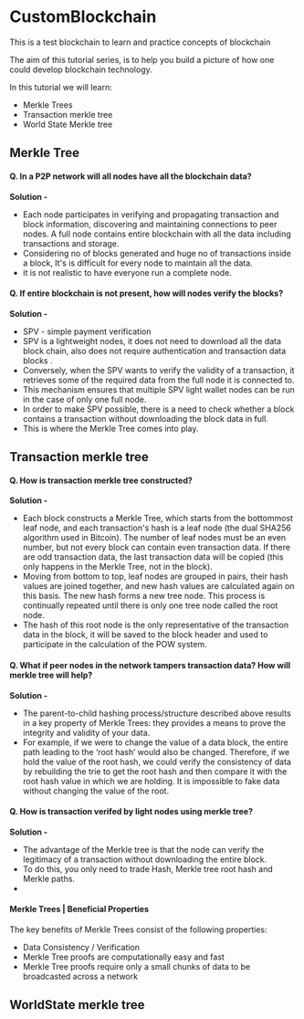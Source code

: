 
# CustomBlockchain

This is a test blockchain to learn and practice concepts of blockchain

The aim of this tutorial series, is to help you build a picture of how one could develop blockchain technology.

In this tutorial we will learn:

- Merkle Trees
- Transaction merkle tree
- World State Merkle tree

  
## Merkle Tree

#### Q. In a P2P network will all nodes have all the blockchain data?
**Solution -** 
 - Each node participates in verifying and propagating transaction and block information, discovering and maintaining connections to peer nodes. A full node contains entire blockchain with all the data including transactions and storage.
 - Considering no of blocks generated and huge no of transactions inside a block, It's is difficult for every node to maintain all the data.
 - it is not realistic to have everyone run a complete node. 
 
    
#### Q. If entire blockchain is not present, how will nodes verify the blocks?
**Solution -** 
- SPV - simple payment verification
-  SPV is a lightweight nodes, it does not need to download all the data block chain, also does not require authentication and transaction data blocks . 
- Conversely, when the SPV wants to verify the validity of a transaction, it retrieves some of the required data from the full node it is connected to. 
- This mechanism ensures that multiple SPV light wallet nodes can be run in the case of only one full node.
- In order to make SPV possible, there is a need to check whether a block contains a transaction without downloading the block data in full. 
- This is where the Merkle Tree comes into play.


## Transaction merkle tree
#### Q. How is transaction merkle tree constructed? 
**Solution -** 
- Each block constructs a Merkle Tree, which starts from the bottommost leaf node, and each transaction's hash is a leaf node (the dual SHA256 algorithm used in Bitcoin). The number of leaf nodes must be an even number, but not every block can contain even transaction data. If there are odd transaction data, the last transaction data will be copied (this only happens in the Merkle Tree, not in the block).
- Moving from bottom to top, leaf nodes are grouped in pairs, their hash values ​​are joined together, and new hash values ​​are calculated again on this basis. The new hash forms a new tree node. This process is continually repeated until there is only one tree node called the root node. 
- The hash of this root node is the only representative of the transaction data in the block, it will be saved to the block header and used to participate in the calculation of the POW system.

#### Q. What if peer nodes in the network tampers transaction data? How will merkle tree will help? 
**Solution -** 
- The parent-to-child hashing process/structure described above results in a key property of Merkle Trees: they provides a means to prove the integrity and validity of your data.
- For example, if we were to change the value of a data block, the entire path leading to the ‘root hash’ would also be changed. Therefore, if we hold the value of the root hash, we could verify the consistency of data by rebuilding the trie to get the root hash and then compare it with the root hash value in which we are holding. It is impossible to fake data without changing the value of the root.

#### Q. How is transaction verifed by light nodes using merkle tree? 
**Solution -** 
- The advantage of the Merkle tree is that the node can verify the legitimacy of a transaction without downloading the entire block. 
- To do this, you only need to trade Hash, Merkle tree root hash and Merkle paths.
- 
#### Merkle Trees | Beneficial Properties
The key benefits of Merkle Trees consist of the following properties:
- Data Consistency / Verification
- Merkle Tree proofs are computationally easy and fast
- Merkle Tree proofs require only a small chunks of data to be broadcasted across a network



## WorldState merkle tree



